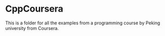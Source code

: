 # CppCoursera
This is a folder for all the examples from a programming course by Peking university from Coursera.